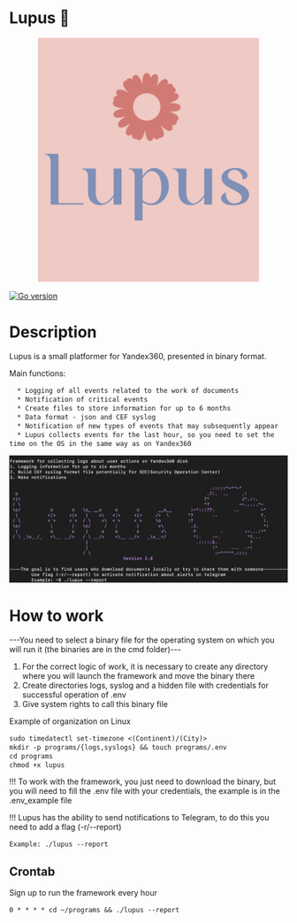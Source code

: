 # Lupus 🌸
<p align="center">
      <img src="images/logo_lupus.png" alt="Image" width="400" />
</p>

[![Go version](https://img.shields.io/badge/Go-1.21.3%2B-blue)](https://golang.org/dl/)

# Description
Lupus is a small platformer for Yandex360, presented in binary format.

Main functions:

      * Logging of all events related to the work of documents
      * Notification of critical events
      * Create files to store information for up to 6 months
      * Data format - json and CEF syslog
      * Notification of new types of events that may subsequently appear
      * Lupus collects events for the last hour, so you need to set the time on the OS in the same way as on Yandex360


![lupus.png](images/lupus.png)

# How to work
---You need to select a binary file for the operating system on which you will run it (the binaries are in the cmd folder)---

1. For the correct logic of work, it is necessary to create any directory where you will launch the framework and move the binary there
2. Create directories logs, syslog and a hidden file with credentials for successful operation of .env
3. Give system rights to call this binary file

Example of organization on Linux

```console
sudo timedatectl set-timezone <(Continent)/(City)>
mkdir -p programs/{logs,syslogs} && touch programs/.env
cd programs
chmod +x lupus
```

!!! To work with the framework, you just need to download the binary, but you will need to fill the .env file with your credentials, the example is in the .env_example file

!!! Lupus has the ability to send notifications to Telegram, to do this you need to add a flag (-r/--report)

    Example: ./lupus --report

## Crontab

Sign up to run the framework every hour

```console
0 * * * * cd ~/programs && ./lupus --report
```



